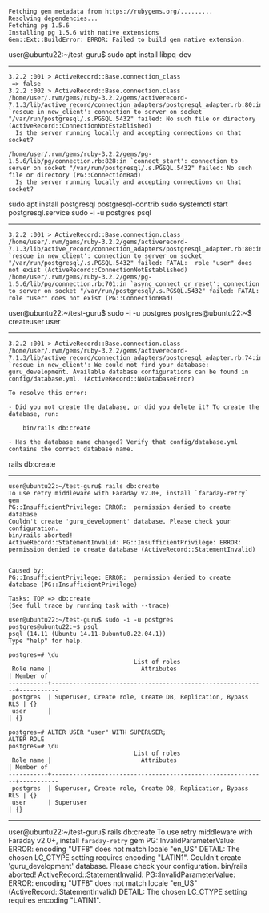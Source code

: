 ```user@ubuntu22:~/test-guru$ bundle
Fetching gem metadata from https://rubygems.org/.........
Resolving dependencies...
Fetching pg 1.5.6
Installing pg 1.5.6 with native extensions
Gem::Ext::BuildError: ERROR: Failed to build gem native extension.
```

user@ubuntu22:~/test-guru$ sudo apt install libpq-dev
************************

```
3.2.2 :001 > ActiveRecord::Base.connection_class
 => false 
3.2.2 :002 > ActiveRecord::Base.connection.class
/home/user/.rvm/gems/ruby-3.2.2/gems/activerecord-7.1.3/lib/active_record/connection_adapters/postgresql_adapter.rb:80:in `rescue in new_client': connection to server on socket "/var/run/postgresql/.s.PGSQL.5432" failed: No such file or directory (ActiveRecord::ConnectionNotEstablished)
  Is the server running locally and accepting connections on that socket?

/home/user/.rvm/gems/ruby-3.2.2/gems/pg-1.5.6/lib/pg/connection.rb:828:in `connect_start': connection to server on socket "/var/run/postgresql/.s.PGSQL.5432" failed: No such file or directory (PG::ConnectionBad)
  Is the server running locally and accepting connections on that socket?
```

sudo apt install postgresql postgresql-contrib
sudo systemctl start postgresql.service
sudo -i -u postgres
psql
************************

```
3.2.2 :001 > ActiveRecord::Base.connection.class
/home/user/.rvm/gems/ruby-3.2.2/gems/activerecord-7.1.3/lib/active_record/connection_adapters/postgresql_adapter.rb:80:in `rescue in new_client': connection to server on socket "/var/run/postgresql/.s.PGSQL.5432" failed: FATAL:  role "user" does not exist (ActiveRecord::ConnectionNotEstablished)
/home/user/.rvm/gems/ruby-3.2.2/gems/pg-1.5.6/lib/pg/connection.rb:701:in `async_connect_or_reset': connection to server on socket "/var/run/postgresql/.s.PGSQL.5432" failed: FATAL:  role "user" does not exist (PG::ConnectionBad)
```
user@ubuntu22:~/test-guru$ sudo -i -u postgres
postgres@ubuntu22:~$ createuser user
************************

```
3.2.2 :001 > ActiveRecord::Base.connection.class
/home/user/.rvm/gems/ruby-3.2.2/gems/activerecord-7.1.3/lib/active_record/connection_adapters/postgresql_adapter.rb:74:in `rescue in new_client': We could not find your database: guru_development. Available database configurations can be found in config/database.yml. (ActiveRecord::NoDatabaseError)

To resolve this error:

- Did you not create the database, or did you delete it? To create the database, run:

    bin/rails db:create

- Has the database name changed? Verify that config/database.yml contains the correct database name.
```
rails db:create
************************

```
user@ubuntu22:~/test-guru$ rails db:create
To use retry middleware with Faraday v2.0+, install `faraday-retry` gem
PG::InsufficientPrivilege: ERROR:  permission denied to create database
Couldn't create 'guru_development' database. Please check your configuration.
bin/rails aborted!
ActiveRecord::StatementInvalid: PG::InsufficientPrivilege: ERROR:  permission denied to create database (ActiveRecord::StatementInvalid)


Caused by:
PG::InsufficientPrivilege: ERROR:  permission denied to create database (PG::InsufficientPrivilege)

Tasks: TOP => db:create
(See full trace by running task with --trace)
```
```
user@ubuntu22:~/test-guru$ sudo -i -u postgres
postgres@ubuntu22:~$ psql
psql (14.11 (Ubuntu 14.11-0ubuntu0.22.04.1))
Type "help" for help.

postgres=# \du
                                   List of roles
 Role name |                         Attributes                         | Member of 
-----------+------------------------------------------------------------+-----------
 postgres  | Superuser, Create role, Create DB, Replication, Bypass RLS | {}
 user      |                                                            | {}

postgres=# ALTER USER "user" WITH SUPERUSER;
ALTER ROLE
postgres=# \du
                                   List of roles
 Role name |                         Attributes                         | Member of 
-----------+------------------------------------------------------------+-----------
 postgres  | Superuser, Create role, Create DB, Replication, Bypass RLS | {}
 user      | Superuser                                                  | {}

```
************************



user@ubuntu22:~/test-guru$ rails db:create
To use retry middleware with Faraday v2.0+, install `faraday-retry` gem
PG::InvalidParameterValue: ERROR:  encoding "UTF8" does not match locale "en_US"
DETAIL:  The chosen LC_CTYPE setting requires encoding "LATIN1".
Couldn't create 'guru_development' database. Please check your configuration.
bin/rails aborted!
ActiveRecord::StatementInvalid: PG::InvalidParameterValue: ERROR:  encoding "UTF8" does not match locale "en_US" (ActiveRecord::StatementInvalid)
DETAIL:  The chosen LC_CTYPE setting requires encoding "LATIN1".
